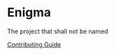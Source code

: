 # Enigma
The project that shall not be named

[Contributing Guide](https://github.com/NostalgicNonsense/Enigma/master/Contributing.md)
